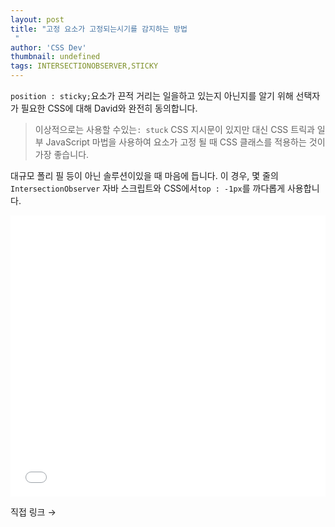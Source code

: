 ```yaml
---
layout: post
title: "고정 요소가 고정되는시기를 감지하는 방법
 "
author: 'CSS Dev'
thumbnail: undefined
tags: INTERSECTIONOBSERVER,STICKY
---
```



`position : sticky;`요소가 끈적 거리는 일을하고 있는지 아닌지를 알기 위해 선택자가 필요한 CSS에 대해 David와 완전히 동의합니다.
 

> 이상적으로는 사용할 수있는`: stuck` CSS 지시문이 있지만 대신 CSS 트릭과 일부 JavaScript 마법을 사용하여 요소가 고정 될 때 CSS 클래스를 적용하는 것이 가장 좋습니다.
 

대규모 폴리 필 등이 아닌 솔루션이있을 때 마음에 듭니다.
 이 경우, 몇 줄의`IntersectionObserver` 자바 스크립트와 CSS에서`top : -1px`를 까다롭게 사용합니다.
 

<div class="wp-block-cp-codepen-gutenberg-embed-block cp_embed_wrapper resizable" style="height: 450px;"><iframe id="cp_embed_WNwVXKx" src="//codepen.io/anon/embed/WNwVXKx?height=450&amp;theme-id=1&amp;slug-hash=WNwVXKx&amp;default-tab=result" height="450" scrolling="no" frameborder="0" allowfullscreen="" allowpaymentrequest="" name="CodePen Embed WNwVXKx" title="CodePen Embed WNwVXKx" class="cp_embed_iframe" style="width: 100%; overflow: hidden; height: 100%;">CodePen Embed Fallback</iframe><div class="win-size-grip" style="touch-action: none;"></div></div>

직접 링크 →
 